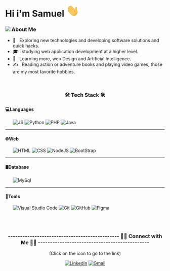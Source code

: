 <h1> Hi i'm Samuel <img src="https://raw.githubusercontent.com/ABSphreak/ABSphreak/master/gifs/Hi.gif" width="40px" /> </h1>
<p align="left"></h1>


<h3> <img src="https://media.giphy.com/media/WUlplcMpOCEmTGBtBW/giphy.gif" width="40px"> About Me </h3>

- 🤔 &nbsp; Exploring new technologies and developing software solutions and quick hacks.
- 🎓 &nbsp; studying web application development at a higher level.
- 🌱 &nbsp; Learning more, web Design and Artificial Intelligence.
- ✍️ &nbsp; Reading action or adventure books and playing video games, those are my most favorite hobbies.

<br>

<h3 align="center"> 🛠 Tech Stack 🛠</h3>
    
  <h4>💻Languages</h4>
  <ul>
    
  ![JS](https://img.shields.io/badge/JavaScript-323330?style=for-the-badge&logo=javascript&logoColor=F7DF1E)
  ![Python](https://img.shields.io/badge/Python-323330?style=for-the-badge&logo=python&logoColor=0099cc)
  ![PHP](https://img.shields.io/badge/PHP-323330?style=for-the-badge&logo=php&logoColor=white)
  ![Java](https://img.shields.io/badge/java-323330.svg?style=for-the-badge&logo=openjdk&logoColor=white)

  </ul>
  
  <hr>

  <h4>🌐Web</h4>
  <ul>
    
  ![HTML](https://img.shields.io/badge/HTML-E34F26?style=for-the-badge&logo=html5&logoColor=white) 
  ![CSS](https://img.shields.io/badge/CSS3-1572B6?style=for-the-badge&logo=css3&logoColor=white) 
  ![NodeJS](https://img.shields.io/badge/node.js-6DA55F?style=for-the-badge&logo=node.js&logoColor=white) 
  ![BootStrap](https://img.shields.io/badge/bootstrap-%238511FA.svg?style=for-the-badge&logo=bootstrap&logoColor=white)

  </ul>
  
  <hr>
  
  <h4>🛢Database</h4>
  <ul>
    
  ![MySql](https://img.shields.io/badge/mysql-4479A1.svg?style=for-the-badge&logo=mysql&logoColor=white)

  </ul>

  <hr>
  
  <h4>🧰Tools </h4>
  <ul>  
    
  ![Visual Studio Code](https://img.shields.io/badge/Visual%20Studio%20Code-0078d7.svg?style=for-the-badge&logo=visual-studio-code&logoColor=white)
  ![Git](https://img.shields.io/badge/git-%23F05033.svg?style=for-the-badge&logo=git&logoColor=white)
  ![GitHub](https://img.shields.io/badge/github-333333.svg?style=for-the-badge&logo=github&logoColor=white)
  ![Figma](https://img.shields.io/badge/figma-333333.svg?style=for-the-badge&logo=figma&logoColor=white)
  
  </ul>

  <br>
  <br>

  <h3 align="center"> ---------------------------------------------- 🤝🏻 Connect with Me 🤝🏻 ----------------------------------------------</h3>
  <p align="center">(Click on the icon to go to the link)</p>
  <p align="center">
    <a href="https://www.linkedin.com/in/samuel-scott01"><img alt="Linkedin" src="https://img.shields.io/badge/linkedin-%230077B5.svg?style=for-the-badge&logo=linkedin&logoColor=white"></a>
    <a href="https://mail.google.com/mail/?view=cm&fs=1&tf=1&to=scottsamuel2005@gmail.com" target="_blank""><img alt="Gmail" src="https://img.shields.io/badge/Gmail-D14836?style=for-the-badge&logo=gmail&logoColor=white"></a>
  </p>
  
  
  
  
